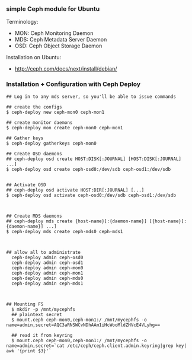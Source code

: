 ### simple Ceph module for Ubuntu


Terminology:
  - MON: Ceph Monitoring Daemon
  - MDS: Ceph Metadata Server Daemon
  - OSD: Ceph Object Storage Daemon


Installation on Ubuntu:
  - http://ceph.com/docs/next/install/debian/


### Installation + Configuration with Ceph Deploy
    ## Log in to any mds server, so you'll be able to issue commands

    ## create the configs
    $ ceph-deploy new ceph-mon0 ceph-mon1

    ## create monitor daemons
    $ ceph-deploy mon create ceph-mon0 ceph-mon1

    ## Gather keys
    $ ceph-deploy gatherkeys ceph-mon0

    ## Create OSD daemons
    ## ceph-deploy osd create HOST:DISK[:JOURNAL] [HOST:DISK[:JOURNAL] ...]
    $ ceph-deploy osd create ceph-osd0:/dev/sdb ceph-osd1:/dev/sdb


    ## Activate OSD
    ## ceph-deploy osd activate HOST:DIR[:JOURNAL] [...]
    $ ceph-deploy osd activate ceph-osd0:/dev/sdb ceph-osd1:/dev/sdb



    ## Create MDS daemons
    ## ceph-deploy mds create {host-name}[:{daemon-name}] [{host-name}[:{daemon-name}] ...]
    $ ceph-deploy mds create ceph-mds0 ceph-mds1



    ## allow all to administrate
      ceph-deploy admin ceph-osd0
      ceph-deploy admin ceph-osd1
      ceph-deploy admin ceph-mon0
      ceph-deploy admin ceph-mon1
      ceph-deploy admin ceph-mds0
      ceph-deploy admin ceph-mds1



    ## Mounting FS
      $ mkdir -p /mnt/mycephfs
      ## plaintext secret
      $ mount.ceph ceph-mon0,ceph-mon1:/ /mnt/mycephfs -o name=admin,secret=AQC3aRNSWCvNDhAAm1iHcWooMldZHVcE4VLyhg==

      ## read it from keyring
      $ mount.ceph ceph-mon0,ceph-mon1:/ /mnt/mycephfs -o name=admin,secret=`cat /etc/ceph/ceph.client.admin.keyring|grep key| awk '{print $3}'`

